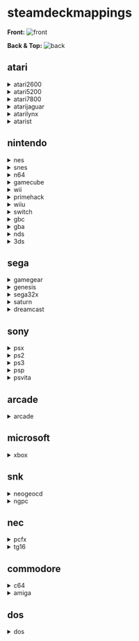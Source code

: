 # steamdeckmappings

**Front:**
![front](https://user-images.githubusercontent.com/108900299/195712504-be9d0114-f376-47f9-b23c-d525d05e141b.png)

**Back & Top:**
![back](https://user-images.githubusercontent.com/108900299/195712399-79832195-ac3f-443d-8267-c5d67a9cbccf.png)

## atari

<details><summary>atari2600</summary>

###### hotkeys

| action  | steamdeck |
| ------------- | ------------- |
| Menu  | L3 + R3  |
| Exit  | Select + Start  |
| Pause/Unpause | Select + A |
| Fast Forward | Select + R2 |
| Rewind | Select + L1 |
| Save State | Select + R1 |
| Load State | Select + L1 |
| Next Save Slot | Select + D-Pad Right |
| Previous Save Slot | Select + D-Pad Left |
| Toggle Runahead | Select + D-Pad Up |
| Toggle FPS Display | Select + X |
| Screenshot | Select + B |

###### buttons
| action  | steamdeck |
| ------------- | ------------- |
</details>

<details><summary>atari5200</summary>

###### hotkeys

| action  | steamdeck |
| ------------- | ------------- |
| N/A | N/A |

###### buttons
| action  | steamdeck |
| ------------- | ------------- |
</details>

<details><summary>atari7800</summary>

###### hotkeys

| action  | steamdeck |
| ------------- | ------------- |
| N/A | N/A |

###### buttons
| action  | steamdeck |
| ------------- | ------------- |
</details>

<details><summary>atarijaguar</summary>

###### hotkeys

| action  | steamdeck |
| ------------- | ------------- |
| N/A | N/A |

###### buttons
| action  | steamdeck |
| ------------- | ------------- |
</details>

<details><summary>atarilynx</summary>

###### hotkeys

| action  | steamdeck |
| ------------- | ------------- |
| Menu  | L3 + R3  |
| Exit  | Select + Start  |
| Pause/Unpause | Select + A |
| Fast Forward | Select + R2 |
| Rewind | Select + L1 |
| Save State | Select + R1 |
| Load State | Select + L1 |
| Next Save Slot | Select + D-Pad Right |
| Previous Save Slot | Select + D-Pad Left |
| Toggle Runahead | Select + D-Pad Up |
| Toggle FPS Display | Select + X |
| Screenshot | Select + B |

###### buttons
| action  | steamdeck |
| ------------- | ------------- |
</details>

<details><summary>atarist</summary>

###### hotkeys

| action  | steamdeck |
| ------------- | ------------- |
| N/A | N/A |

###### buttons
| action  | steamdeck |
| ------------- | ------------- |
</details>

## nintendo

<details><summary>nes</summary>
  
![nesfront](https://github.com/jeffrpearson/steamdeckmappings/blob/main/nesfront.png)

###### hotkeys

| action  | steamdeck |
| ------------- | ------------- |
| Menu  | L3 + R3  |
| Exit  | Select + Start  |
| Pause/Unpause | Select + A |
| Fast Forward | Select + R2 |
| Rewind | Select + L1 |
| Save State | Select + R1 |
| Load State | Select + L1 |
| Next Save Slot | Select + D-Pad Right |
| Previous Save Slot | Select + D-Pad Left |
| Toggle Runahead | Select + D-Pad Up |
| Toggle FPS Display | Select + X |
| Screenshot | Select + B |

###### buttons
| action  | steamdeck |
| ------------- | ------------- |
</details>

<details><summary>snes</summary>

###### hotkeys

| action  | steamdeck |
| ------------- | ------------- |
| Menu  | L3 + R3  |
| Exit  | Select + Start  |
| Pause/Unpause | Select + A |
| Fast Forward | Select + R2 |
| Rewind | Select + L1 |
| Save State | Select + R1 |
| Load State | Select + L1 |
| Next Save Slot | Select + D-Pad Right |
| Previous Save Slot | Select + D-Pad Left |
| Toggle Runahead | Select + D-Pad Up |
| Toggle FPS Display | Select + X |
| Screenshot | Select + B |

###### buttons
| action  | steamdeck |
| ------------- | ------------- |
</details>

<details><summary>n64</summary>

###### hotkeys

| action  | steamdeck |
| ------------- | ------------- |
| Menu  | L3 + R3  |
| Exit  | Select + Start  |
| Pause/Unpause | Select + A |
| Fast Forward | Select + R2 |
| Rewind | Select + L1 |
| Save State | Select + R1 |
| Load State | Select + L1 |
| Next Save Slot | Select + D-Pad Right |
| Previous Save Slot | Select + D-Pad Left |
| Toggle Runahead | Select + D-Pad Up |
| Toggle FPS Display | Select + X |
| Screenshot | Select + B |

###### buttons
| action  | steamdeck |
| ------------- | ------------- |
</details>

<details><summary>gamecube</summary>

###### hotkeys

| action  | steamdeck |
| ------------- | ------------- |
| Menu | N/A |
| Exit | Select + Start |
| Pause/Unpause | Select + A |
| Fast Forward (Hold) | Select + R2 |
| Save State | Select + R1 |
| Load State | Select + L1 |
| Next Save Slot | Start + R1 |
| Previous Save Slot | Start + L1 |
| Shake Wiimote | L2 |
| Shake Nunchuck | R2 |
| Sideways Toggle | Select + R3 |
| Attach Wiimote | Select + Left Stick Down |
| Next Input Profile Select | Select + Left Stick Right |
| Previous Input Profile Select | Select + Left Stick Left |
| Next Game Profile Select | Select + Left Stick Up |
| Previous Game Profile Select | Select + Left Stick Down |
| Toggle Aspect Ratio | Start + D-Pad Right |
| Increase Internal Resolution | Start + D-Pad Up |
| Decrease Internal Resolution | Start + D-Pad Down |
| Reset | A + B + X + Y + L1 + R1 |

###### buttons
| action  | steamdeck |
| ------------- | ------------- |
</details>

<details><summary>wii</summary>

###### hotkeys

| action  | steamdeck |
| ------------- | ------------- |
| Menu | N/A |
| Exit | Select + Start |
| Pause/Unpause | Select + A |
| Fast Forward (Hold) | Select + R2 |
| Save State | Select + R1 |
| Load State | Select + L1 |
| Next Save Slot | Start + R1 |
| Previous Save Slot | Start + L1 |
| Shake Wiimote | L2 |
| Shake Nunchuck | R2 |
| Sideways Toggle | Select + R3 |
| Attach Wiimote | Select + Left Stick Down |
| Next Input Profile Select | Select + Left Stick Right |
| Previous Input Profile Select | Select + Left Stick Left |
| Next Game Profile Select | Select + Left Stick Up |
| Previous Game Profile Select | Select + Left Stick Down |
| Toggle Aspect Ratio | Start + D-Pad Right |
| Increase Internal Resolution | Start + D-Pad Up |
| Decrease Internal Resolution | Start + D-Pad Down |
| Reset | A + B + X + Y + L1 + R1 |

###### buttons
| action  | steamdeck |
| ------------- | ------------- |
</details>

<details><summary>primehack</summary>

###### hotkeys

| action  | steamdeck |
| ------------- | ------------- |
| Menu | N/A |
| Exit | Select + Start |
| Pause/Unpause | Select + A |
| Fast Forward (Hold) | Select + R2 |
| Save State | Select + R1 |
| Load State | Select + L1 |
| Next Save Slot | Start + R1 |
| Previous Save Slot | Start + L1 |
| Shake Wiimote | L2 |
| Shake Nunchuck | R2 |
| Sideways Toggle | Select + R3 |
| Attach Wiimote | Select + Left Stick Down |
| Next Input Profile Select | Select + Left Stick Right |
| Previous Input Profile Select | Select + Left Stick Left |
| Next Game Profile Select | Select + Left Stick Up |
| Previous Game Profile Select | Select + Left Stick Down |
| Toggle Aspect Ratio | Start + D-Pad Right |
| Increase Internal Resolution | Start + D-Pad Up |
| Decrease Internal Resolution | Start + D-Pad Down |
| Reset | A + B + X + Y + L1 + R1 |

###### buttons
| action  | steamdeck |
| ------------- | ------------- |
</details>

<details><summary>wiiu</summary>

###### hotkeys

| action  | steamdeck |
| ------------- | ------------- |
| Toggle Screens | R4 |
| Swap Screens | R5 |
| Exit | Select + Start |
| Blow Mic | R3 |

###### buttons
| action  | steamdeck |
| ------------- | ------------- |
</details>

<details><summary>switch</summary>

###### hotkeys

| action  | steamdeck |
| ------------- | ------------- |
| Menu | Select + R3 |
| Exit |  |
| Pause/Unpause | Select + A |
| Fast Forward | Select + R2 |
| Load State |  |
| Save State |  |
| Full Screen |  |
| Swap Screens |  |
| Toggle Layout |  |

###### buttons
| action  | steamdeck |
| ------------- | ------------- |
</details>

<details><summary>gbc</summary>

###### hotkeys

| action  | steamdeck |
| ------------- | ------------- |
| Menu  | L3 + R3  |
| Exit  | Select + Start  |
| Pause/Unpause | Select + A |
| Fast Forward | Select + R2 |
| Rewind | Select + L1 |
| Save State | Select + R1 |
| Load State | Select + L1 |
| Next Save Slot | Select + D-Pad Right |
| Previous Save Slot | Select + D-Pad Left |
| Toggle Runahead | Select + D-Pad Up |
| Toggle FPS Display | Select + X |
| Screenshot | Select + B |

###### buttons
| action  | steamdeck |
| ------------- | ------------- |
</details>

<details><summary>gba</summary>

###### hotkeys

| action  | steamdeck |
| ------------- | ------------- |
| Menu  | L3 + R3  |
| Exit  | Select + Start  |
| Pause/Unpause | Select + A |
| Fast Forward | Select + R2 |
| Rewind | Select + L1 |
| Save State | Select + R1 |
| Load State | Select + L1 |
| Next Save Slot | Select + D-Pad Right |
| Previous Save Slot | Select + D-Pad Left |
| Toggle Runahead | Select + D-Pad Up |
| Toggle FPS Display | Select + X |
| Screenshot | Select + B |

###### buttons
| action  | steamdeck |
| ------------- | ------------- |
</details>

<details><summary>nds</summary>

###### hotkeys

| action  | steamdeck |
| ------------- | ------------- |
| Menu  | L3 + R3  |
| Exit  | Select + Start  |
| Pause/Unpause | Select + A |
| Fast Forward | Select + R2 |
| Rewind | Select + L1 |
| Save State | Select + R1 |
| Load State | Select + L1 |
| Next Save Slot | Select + D-Pad Right |
| Previous Save Slot | Select + D-Pad Left |
| Toggle Runahead | Select + D-Pad Up |
| Toggle FPS Display | Select + X |
| Screenshot | Select + B |
| Swap Screens (NDS) | R2 |

###### buttons
| action  | steamdeck |
| ------------- | ------------- |
</details>

<details><summary>3ds</summary>

###### hotkeys

| action  | steamdeck |
| ------------- | ------------- |
| Full Screen Toggle | L4 |
| Layout Toggle | L5 |
| Swap Screens | R4 |
| Quit | Long Press R5 |
| Save State | Left Trackpad Touch Menu |
| Load State | Left Trackpad Touch Menu |
| Fast Forward | Left Trackpad Touch Menu |
| Pause | Left Trackpad Touch Menu |
| Exit | Double Tap Left Trackpad Touch Menu |
| Full Screen | Left Trackpad Touch Menu |
| Swap Screens | Left Trackpad Touch Menu |
| Change Screen Layout | Left Trackpad Touch Menu |

###### buttons
| action  | steamdeck |
| ------------- | ------------- |
</details>

## sega

<details><summary>gamegear</summary>

###### hotkeys

| action  | steamdeck |
| ------------- | ------------- |
| Menu  | L3 + R3  |
| Exit  | Select + Start  |
| Pause/Unpause | Select + A |
| Fast Forward | Select + R2 |
| Rewind | Select + L1 |
| Save State | Select + R1 |
| Load State | Select + L1 |
| Next Save Slot | Select + D-Pad Right |
| Previous Save Slot | Select + D-Pad Left |
| Toggle Runahead | Select + D-Pad Up |
| Toggle FPS Display | Select + X |
| Screenshot | Select + B |

###### buttons
| action  | steamdeck |
| ------------- | ------------- |
</details>

<details><summary>genesis</summary>

###### hotkeys

| action  | steamdeck |
| ------------- | ------------- |
| Menu  | L3 + R3  |
| Exit  | Select + Start  |
| Pause/Unpause | Select + A |
| Fast Forward | Select + R2 |
| Rewind | Select + L1 |
| Save State | Select + R1 |
| Load State | Select + L1 |
| Next Save Slot | Select + D-Pad Right |
| Previous Save Slot | Select + D-Pad Left |
| Toggle Runahead | Select + D-Pad Up |
| Toggle FPS Display | Select + X |
| Screenshot | Select + B |

###### buttons
| action  | steamdeck |
| ------------- | ------------- |
</details>

<details><summary>sega32x</summary>

###### hotkeys

| action  | steamdeck |
| ------------- | ------------- |
| Menu  | L3 + R3  |
| Exit  | Select + Start  |
| Pause/Unpause | Select + A |
| Fast Forward | Select + R2 |
| Rewind | Select + L1 |
| Save State | Select + R1 |
| Load State | Select + L1 |
| Next Save Slot | Select + D-Pad Right |
| Previous Save Slot | Select + D-Pad Left |
| Toggle Runahead | Select + D-Pad Up |
| Toggle FPS Display | Select + X |
| Screenshot | Select + B |

###### buttons
| action  | steamdeck |
| ------------- | ------------- |
</details>

<details><summary>saturn</summary>

###### hotkeys

| action  | steamdeck |
| ------------- | ------------- |
| Menu  | L3 + R3  |
| Exit  | Select + Start  |
| Pause/Unpause | Select + A |
| Fast Forward | Select + R2 |
| Rewind | Select + L1 |
| Save State | Select + R1 |
| Load State | Select + L1 |
| Next Save Slot | Select + D-Pad Right |
| Previous Save Slot | Select + D-Pad Left |
| Toggle Runahead | Select + D-Pad Up |
| Toggle FPS Display | Select + X |
| Screenshot | Select + B |

###### buttons
| action  | steamdeck |
| ------------- | ------------- |
</details>

<details><summary>dreamcast</summary>

###### hotkeys

| action  | steamdeck |
| ------------- | ------------- |
| Menu  | L3 + R3  |
| Exit  | Select + Start  |
| Pause/Unpause | Select + A |
| Fast Forward | Select + R2 |
| Rewind | Select + L1 |
| Save State | Select + R1 |
| Load State | Select + L1 |
| Next Save Slot | Select + D-Pad Right |
| Previous Save Slot | Select + D-Pad Left |
| Toggle Runahead | Select + D-Pad Up |
| Toggle FPS Display | Select + X |
| Screenshot | Select + B |

###### buttons
| action  | steamdeck |
| ------------- | ------------- |
</details>

## sony

<details><summary>psx</summary>

###### hotkeys

| action  | steamdeck |
| ------------- | ------------- |
| Save State | Left Trackpad Touch Menu |
| Load State | Left Trackpad Touch Menu |
| Next Save Slot | Left Trackpad Touch Menu |
| Previous Save Slot | Left Trackpad Touch Menu |
| Pause/Play | Left Trackpad Touch Menu |
| Quick Menu | Left Trackpad Touch Menu |
| Swap Disc | Left Trackpad Touch Menu |
| Fast Forward (Toggle) | Left Trackpad Touch Menu |
| Fast Forward (Hold) | Select + R2 |
| Rewind | Select + L2 |
| Increase Resolution Scale | Start + D-Pad Up |
| Decrease Resolution Scale | Start + D-Pad Down |
| Toggle Widescreen | Start + D-Pad Right |
| Toggle PGXP | Start + D-Pad Left |
| Toggle SoftwareRendering | Start + L3 |
| Full Screen | Select + R3 |

###### buttons
| action  | steamdeck |
| ------------- | ------------- |
</details>

<details><summary>ps2</summary>

###### hotkeys

| action  | steamdeck |
| ------------- | ------------- |
| Menu | Start + L3 |
| Full Screen | Select + R3 |
| Exit | Select + Start |
| Pause/Unpause Emulation | Select + A |
| Fast Forward | Select + R2 |
| Load State | Select + L1 |
| Save State | Select + R1 |
| Next Save Slot | Start + R1 |
| Previous Save Slot | Start + L1 |
| Full Screen | Select + R3 |
| Increase Upscale Multiplier | Start + D-Pad Up |
| Decrease Upscale Multiplier | Start + D-Pad Down |
| Cycle Aspect Ratio | Start + D-Pad Right |
| Toggle Software Rendering | Start + D-Pad Left |

###### buttons
| action  | steamdeck |
| ------------- | ------------- |
</details>

<details><summary>ps3</summary>

###### hotkeys

| action  | steamdeck |
| ------------- | ------------- |
| Menu |  |
| Exit | STEAM |
| Pause/Unpause |  |
| Fast Forward |  |
| Load State |  |
| Save State |  |
| Full Screen |  |
| Swap Screens |  |
| Toggle Layout |  |

###### buttons
| action  | steamdeck |
| ------------- | ------------- |
</details>

<details><summary>psp</summary>

###### hotkeys

| action  | steamdeck |
| ------------- | ------------- |
| Menu  | L3 + R3  |
| Exit  | Select + Start  |
| Pause/Unpause | Select + A |
| Fast Forward | Select + R2 |
| Rewind | Select + L1 |
| Save State | Select + R1 |
| Load State | Select + L1 |
| Next Save Slot | Select + D-Pad Right |
| Previous Save Slot | Select + D-Pad Left |
| Toggle Runahead | Select + D-Pad Up |
| Toggle FPS Display | Select + X |
| Screenshot | Select + B |

###### buttons
| action  | steamdeck |
| ------------- | ------------- |
</details>

<details><summary>psvita</summary>

###### hotkeys

| action  | steamdeck |
| ------------- | ------------- |
| N/A | N/A |

###### buttons
| action  | steamdeck |
| ------------- | ------------- |
</details>

## arcade

<details><summary>arcade</summary>

###### hotkeys

| action  | steamdeck |
| ------------- | ------------- |
| Coin for player | Select |
| Start for player | Start |
| Fast Forward | Select + R2 |
| Load State | Select + L1 |
| Save State | Select + R1 |
| Exit Emulator | Select + Start |

###### buttons
| action  | steamdeck |
| ------------- | ------------- |
</details>

## microsoft

<details><summary>xbox</summary>

###### hotkeys

| action  | steamdeck |
| ------------- | ------------- |
| N/A | N/A |

###### buttons
| action  | steamdeck |
| ------------- | ------------- |
</details>

## snk

<details><summary>neogeocd</summary>

###### hotkeys

| action  | steamdeck |
| ------------- | ------------- |
| N/A | N/A |

###### buttons
| action  | steamdeck |
| ------------- | ------------- |
</details>

<details><summary>ngpc</summary>

###### hotkeys

| action  | steamdeck |
| ------------- | ------------- |
| N/A | N/A |

###### buttons
| action  | steamdeck |
| ------------- | ------------- |
</details>

## nec

<details><summary>pcfx</summary>

###### hotkeys

| action  | steamdeck |
| ------------- | ------------- |
| N/A | N/A |

###### buttons
| action  | steamdeck |
| ------------- | ------------- |
</details>

<details><summary>tg16</summary>

###### hotkeys

| action  | steamdeck |
| ------------- | ------------- |
| N/A | N/A |

###### buttons
| action  | steamdeck |
| ------------- | ------------- |
</details>

## commodore

<details><summary>c64</summary>

###### hotkeys

| action  | steamdeck |
| ------------- | ------------- |
| N/A | N/A |

###### buttons
| action  | steamdeck |
| ------------- | ------------- |
</details>

<details><summary>amiga</summary>

###### hotkeys

| action  | steamdeck |
| ------------- | ------------- |
| N/A | N/A |

###### buttons
| action  | steamdeck |
| ------------- | ------------- |
</details>

## dos

<details><summary>dos</summary>

###### hotkeys

| action  | steamdeck |
| ------------- | ------------- |
| N/A | N/A |

###### buttons
| action  | steamdeck |
| ------------- | ------------- |
</details>
